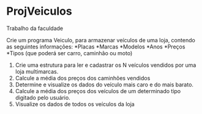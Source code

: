 # ProjVeiculos
Trabalho da faculdade

Crie um programa Veiculo, para armazenar veículos de uma loja, contendo as seguintes informações:
*Placas
*Marcas
*Modelos
*Anos
*Preços
*Tipos (que poderá ser carro, caminhão ou moto)

1. Crie uma estrutura para ler e cadastrar os N veículos vendidos por
uma loja multimarcas.
2. Calcule a média dos preços dos caminhões vendidos
3. Determine e visualize os dados do veículo mais caro e do mais barato.
4. Calcule a média dos preços dos veículos de um determinado tipo
digitado pelo usuário.
5. Visualize os dados de todos os veículos da loja
